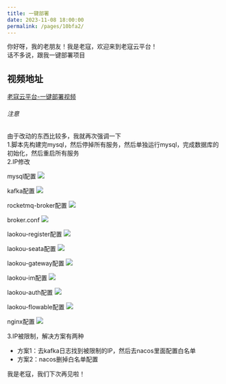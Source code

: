 ```yaml
---
title: 一键部署
date: 2023-11-08 18:00:00
permalink: /pages/10bfa2/
---
```


你好呀，我的老朋友！我是老寇，欢迎来到老寇云平台！  
话不多说，跟我一键部署项目

## 视频地址
[老寇云平台-一键部署视频](https://www.bilibili.com/video/BV1vj411h7EL/?vd_source=ab1fb14d6d69950653360d4467efe4a5)  

###### 注意
由于改动的东西比较多，我就再次强调一下   
1.脚本先构建完mysql，然后停掉所有服务，然后单独运行mysql，完成数据库的初始化，然后重启所有服务  
2.IP修改  

mysql配置
<img src="/img/11/img_10.png"/>

kafka配置
<img src="/img/11/img.png"/>

rocketmq-broker配置
<img src="/img/11/img_1.png"/>

broker.conf
<img src="/img/11/img_2.png"/>

laokou-register配置
<img src="/img/11/img_3.png"/>

laokou-seata配置
<img src="/img/11/img_4.png"/>

laokou-gateway配置
<img src="/img/11/img_5.png"/>

laokou-im配置
<img src="/img/11/img_6.png"/>

laokou-auth配置
<img src="/img/11/img_7.png"/>

laokou-flowable配置
<img src="/img/11/img_8.png"/>

nginx配置
<img src="/img/11/img_9.png"/>

3.IP被限制，解决方案有两种   
- 方案1：去kafka日志找到被限制的IP，然后去nacos里面配置白名单
- 方案2：nacos删掉白名单配置

我是老寇，我们下次再见啦！  
